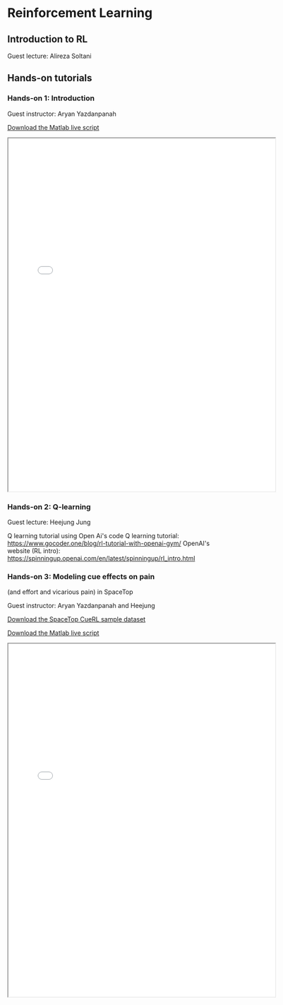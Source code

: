 # Reinforcement Learning

## Introduction to RL

Guest lecture: Alireza Soltani

## Hands-on tutorials

### Hands-on 1: Introduction

Guest instructor: Aryan Yazdanpanah

[Download the Matlab live script](matlab_live/CompFound_RL_intro.mlx)

<iframe src="matlab_html/CompFound_RL_intro.html" width="120%" height="800px"></iframe>

### Hands-on 2: Q-learning

Guest lecture: Heejung Jung

Q learning tutorial using Open Ai's code
Q learning tutorial: https://www.gocoder.one/blog/rl-tutorial-with-openai-gym/
OpenAI's website (RL intro): https://spinningup.openai.com/en/latest/spinningup/rl_intro.html

### Hands-on 3: Modeling cue effects on pain
(and effort and vicarious pain) in SpaceTop

Guest instructor: Aryan Yazdanpanah and Heejung

[Download the SpaceTop CueRL sample dataset](datasets/table_pain_4mdls.mat)

[Download the Matlab live script](matlab_live/RL_pain_expectation.mlx)

<iframe src="matlab_html/RL_pain_expectation.html" width="120%" height="800px"></iframe>
